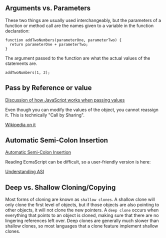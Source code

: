 ## Arguments vs. Parameters

These two things are usually used interchangeably, but the parameters of a function or method call are the names given to a variable in the function declaration:

    function addTwoNumbers(parameterOne, parameterTwo) {
      return parameterOne + parameterTwo;
    }

The argument passed to the function are what the actual values of the statements are.

    addTwoNumbers(1, 2);

## Pass by Reference or value

[Discussion of how JavaScript works when passing values](http://stackoverflow.com/questions/16880418/javascript-pass-object-as-reference)

Even though you can modify the values of the object, you cannot reassign it.  This is technically "Call by Sharing".

[Wikipedia on it](https://en.wikipedia.org/wiki/Evaluation_strategy#Call_by_sharing)

## Automatic Semi-Colon Insertion

[Automatic Semi-Colon Insertion](http://www.ecma-international.org/ecma-262/6.0/index.html#sec-automatic-semicolon-insertion)

Reading EcmaScript can be difficult, so a user-friendly version is here:

[Understanding ASI](http://www.bradoncode.com/blog/2015/08/26/javascript-semi-colon-insertion/)

## Deep vs. Shallow Cloning/Copying

Most forms of cloning are known as `shallow clones`.  A shallow clone will only clone the first level of objects, but if those objects are also pointing to other objects, it will not clone the new pointers.  A `deep clone` occurs when everything that points to an object is cloned, making sure that there are no lingering references left over.  Deep clones are generally much slower than shallow clones, so most languages that a clone feature implement shallow clones.

